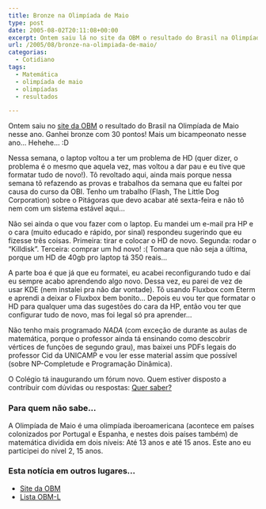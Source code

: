 ```yaml
---
title: Bronze na Olimpíada de Maio
type: post
date: 2005-08-02T20:11:08+00:00
excerpt: Ontem saiu lá no site da OBM o resultado do Brasil na Olimpíada de Maio! Ganhei bronze com 30 pontos!
url: /2005/08/bronze-na-olimpiada-de-maio/
categorias:
  - Cotidiano
tags:
  - Matemática
  - olimpíada de maio
  - olimpíadas
  - resultados

---
```

Ontem saiu no [site da OBM][1] o resultado do Brasil na Olimpíada de Maio nesse ano. Ganhei bronze com 30 pontos! Mais um bicampeonato nesse ano… Hehehe… :D

Nessa semana, o laptop voltou a ter um problema de HD (quer dizer, o problema é o mesmo que aquela vez, mas voltou a dar pau e eu tive que formatar tudo de novo!). Tô revoltado aqui, ainda mais porque nessa semana tô refazendo as provas e trabalhos da semana que eu faltei por causa do curso da OBI. Tenho um trabalho (Flash, The Little Dog Corporation) sobre o Pitágoras que devo acabar até sexta-feira e não tô nem com um sistema estável aqui…

Não sei ainda o que vou fazer com o laptop. Eu mandei um e-mail pra HP e o cara (muito educado e rápido, por sinal) respondeu sugerindo que eu fizesse três coisas. Primeira: tirar e colocar o HD de novo. Segunda: rodar o “Killdisk”. Terceira: comprar um hd novo! :( Tomara que não seja a última, porque um HD de 40gb pro laptop tá 350 reais…

A parte boa é que já que eu formatei, eu acabei reconfigurando tudo e daí eu sempre acabo aprendendo algo novo. Dessa vez, eu parei de vez de usar KDE (nem instalei pra não dar vontade). Tô usando Fluxbox com Eterm e aprendi a deixar o Fluxbox bem bonito… Depois eu vou ter que formatar o HD para qualquer uma das sugestões do cara da HP, então vou ter que configurar tudo de novo, mas foi legal só pra aprender…

Não tenho mais programado _NADA_ (com exceção de durante as aulas de matemática, porque o professor ainda tá ensinando como descobrir vértices de funções de segundo grau), mas baixei uns PDFs legais do professor Cid da UNICAMP e vou ler esse material assim que possível (sobre NP-Completude e Programação Dinâmica).

O Colégio tá inaugurando um fórum novo. Quem estiver disposto a contribuir com dúvidas ou respostas: [Quer saber?][2]

### Para quem não sabe…

A Olimpíada de Maio é uma olimpíada iberoamericana (acontece em países colonizados por Portugal e Espanha, e nestes dois países também) de matemática dividida em dois níveis: Até 13 anos e até 15 anos. Este ano eu participei do nível 2, 15 anos.

### Esta notícia em outros lugares…

  * [Site da OBM][3]
  * [Lista OBM-L][4]

 [1]: http://www.obm.org.br/maio.htm
 [2]: http://www.salesianoitajai.g12.br/quersaber
 [3]: http://www.google.com.br/url?sa=t&ct=res&cd=1&url=http%3A//www.obm.org.br/maio.htm
 [4]: http://www.google.com.br/url?sa=t&ct=res&cd=4&url=http%3A//www.mat.puc-rio.br/%7Enicolau/olimp/obm-l.200506/msg00168.html
